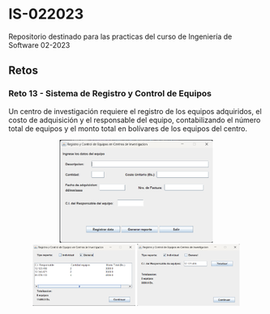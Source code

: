# IS-022023
Repositorio destinado para las practicas del curso de Ingeniería de Software 02-2023 
## Retos

### Reto 13 - Sistema de Registro y Control de Equipos
Un centro de investigación requiere el registro de los equipos adquiridos, el costo de adquisición y el responsable del equipo, contabilizando el número total de equipos y el monto total en bolívares de los equipos del centro.

<p align="center">
  <img style="width:60%; heigth:100%" src="docs\img\Reto13-1.png">
  <img style="width:40%; heigth:100%" src="docs\img\Reto13-2.png">
  <img style="width:40%; heigth:100%" src="docs\img\Reto13-3.png">
</p>

